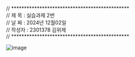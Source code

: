 // **********************************************                                                                               
// 제 목 : 실습과제 2번                                                                                                           
// 날 짜 : 2024년 12월02일                                                                                                       
// 작성자 : 2301378 김위제                                                                                                       
// **********************************************

![image](https://github.com/user-attachments/assets/273e548e-0516-4a1c-8b0d-611d9b085e26)
